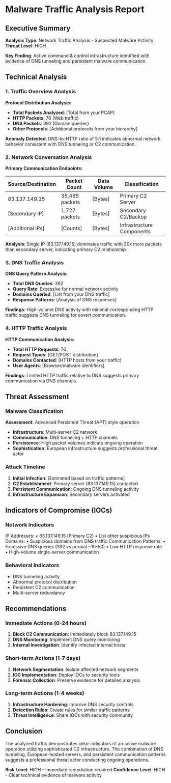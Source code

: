 # Malware Traffic Analysis Report

## Executive Summary
 
**Analysis Type**: Network Traffic Analysis - Suspected Malware Activity  
**Threat Level**: HIGH  

**Key Finding**: Active command & control infrastructure identified with evidence of DNS tunneling and persistent malware communication.

## Technical Analysis

### 1. Traffic Overview Analysis

**Protocol Distribution Analysis:**
- **Total Packets Analyzed**: [Total from your PCAP]
- **HTTP Packets**: 76 (Web traffic)
- **DNS Packets**: 392 (Domain queries)
- **Other Protocols**: [Additional protocols from your hierarchy]

**Anomaly Detected**: DNS-to-HTTP ratio of 5:1 indicates abnormal network behavior consistent with DNS tunneling or C2 communication.

### 2. Network Conversation Analysis

**Primary Communication Endpoints:**

| Source/Destination | Packet Count | Data Volume | Classification |
|-------------------|--------------|-------------|----------------|
| 83.137.149.15 | 35,485 packets | [Bytes] | Primary C2 Server |
| [Secondary IP] | 1,727 packets | [Bytes] | Secondary C2/Backup |
| [Additional IPs] | [Counts] | [Bytes] | Infrastructure Components |

**Analysis**: Single IP (83.137.149.15) dominates traffic with 20x more packets than secondary server, indicating primary C2 relationship.

### 3. DNS Traffic Analysis

**DNS Query Pattern Analysis:**
- **Total DNS Queries**: 392
- **Query Rate**: Excessive for normal network activity
- **Domains Queried**: [List from your DNS traffic]
- **Response Patterns**: [Analysis of DNS responses]

**Findings**: High-volume DNS activity with minimal corresponding HTTP traffic suggests DNS tunneling for covert communication.

### 4. HTTP Traffic Analysis

**HTTP Communication Analysis:**
- **Total HTTP Requests**: 76
- **Request Types**: [GET/POST distribution]
- **Domains Contacted**: [HTTP hosts from your traffic]
- **User Agents**: [Browser/malware identifiers]

**Findings**: Limited HTTP traffic relative to DNS suggests primary communication via DNS channels.

## Threat Assessment

### Malware Classification
**Assessment**: Advanced Persistent Threat (APT) style operation
- **Infrastructure**: Multi-server C2 network
- **Communication**: DNS tunneling + HTTP channels
- **Persistence**: High packet volumes indicate ongoing operation
- **Sophistication**: European infrastructure suggests professional threat actor

### Attack Timeline
1. **Initial Infection**: [Estimated based on traffic patterns]
2. **C2 Establishment**: Primary server (83.137.149.15) contacted
3. **Persistent Communication**: Ongoing DNS tunneling activity
4. **Infrastructure Expansion**: Secondary servers activated

## Indicators of Compromise (IOCs)

### Network Indicators

IP Addresses:
	•	83.137.149.15 (Primary C2)
	•	List other suspicious IPs
Domains:
	•	Suspicious domains from DNS traffic
Communication Patterns:
	•	Excessive DNS queries (392 vs normal ~10-50)
	•	Low HTTP response rate
	•	High-volume single-server communication


### Behavioral Indicators
- DNS tunneling activity
- Abnormal protocol distribution
- Persistent C2 communication
- Multi-server redundancy

## Recommendations

### Immediate Actions (0-24 hours)
1. **Block C2 Communication**: Immediately block 83.137.149.15
2. **DNS Monitoring**: Implement DNS query monitoring
3. **Internal Investigation**: Identify infected internal hosts

### Short-term Actions (1-7 days)
1. **Network Segmentation**: Isolate affected network segments
2. **IOC Implementation**: Deploy IOCs to security tools
3. **Forensic Collection**: Preserve evidence for detailed analysis

### Long-term Actions (1-4 weeks)
1. **Infrastructure Hardening**: Improve DNS security controls
2. **Detection Rules**: Create rules for similar traffic patterns
3. **Threat Intelligence**: Share IOCs with security community

## Conclusion

The analyzed traffic demonstrates clear indicators of an active malware operation utilizing sophisticated C2 infrastructure. The combination of DNS tunneling, European-hosted servers, and persistent communication patterns suggests a professional threat actor conducting ongoing operations.

**Risk Level**: HIGH - Immediate remediation required
**Confidence Level**: HIGH - Clear technical evidence of malware activity


